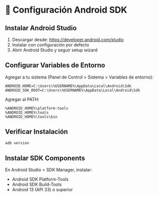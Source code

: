 # 🤖 Configuración Android SDK

## Instalar Android Studio
1. Descargar desde: https://developer.android.com/studio
2. Instalar con configuración por defecto
3. Abrir Android Studio y seguir setup wizard

## Configurar Variables de Entorno
Agregar a tu sistema (Panel de Control > Sistema > Variables de entorno):

```
ANDROID_HOME=C:\Users\%USERNAME%\AppData\Local\Android\Sdk
ANDROID_SDK_ROOT=C:\Users\%USERNAME%\AppData\Local\Android\Sdk
```

Agregar al PATH:
```
%ANDROID_HOME%\platform-tools
%ANDROID_HOME%\tools
%ANDROID_HOME%\tools\bin
```

## Verificar Instalación
```bash
adb version
```

## Instalar SDK Components
En Android Studio > SDK Manager, instalar:
- Android SDK Platform-Tools
- Android SDK Build-Tools
- Android 13 (API 33) o superior